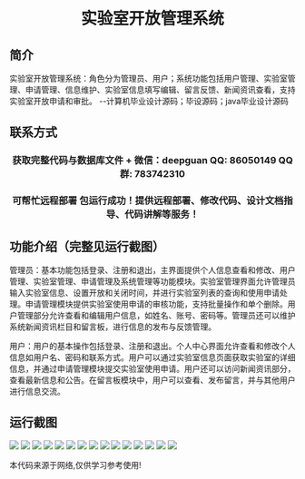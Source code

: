 <p><h1 align="center">实验室开放管理系统</h1></p>

## 简介
实验室开放管理系统：角色分为管理员、用户；系统功能包括用户管理、实验室管理、申请管理、信息维护、实验室信息填写编辑、留言反馈、新闻资讯查看，支持实验室开放申请和审批。    --计算机毕业设计源码；毕设源码；java毕业设计源码


## 联系方式
<p><h3 align="center">获取完整代码与数据库文件 + 微信：deepguan QQ: 86050149 QQ群: 783742310</h3></p>
<p><h3 align="center">可帮忙远程部署 包运行成功！提供远程部署、修改代码、设计文档指导、代码讲解等服务！</h3></p>

## 功能介绍（完整见运行截图）
管理员：基本功能包括登录、注册和退出，主界面提供个人信息查看和修改、用户管理、实验室管理、申请管理及系统管理等功能模块。实验室管理界面允许管理员输入实验室信息、设置开放和关闭时间，并进行实验室列表的查询和使用申请处理。申请管理模块提供实验室使用申请的审核功能，支持批量操作和单个删除。用户管理部分允许查看和编辑用户信息，如姓名、账号、密码等。管理员还可以维护系统新闻资讯栏目和留言板，进行信息的发布与反馈管理。

用户：用户的基本操作包括登录、注册和退出。个人中心界面允许查看和修改个人信息如用户名、密码和联系方式。用户可以通过实验室信息页面获取实验室的详细信息，并通过申请管理模块提交实验室使用申请。用户还可以访问新闻资讯部分，查看最新信息和公告。在留言板模块中，用户可以查看、发布留言，并与其他用户进行信息交流。


## 运行截图
![](img/001.jpg)
![](img/002.jpg)
![](img/003.jpg)
![](img/004.jpg)
![](img/005.jpg)
![](img/006.jpg)
![](img/007.jpg)
![](img/008.jpg)
![](img/009.jpg)
![](img/010.jpg)
![](img/011.jpg)
![](img/012.jpg)
![](img/013.jpg)
![](img/014.jpg)
![](img/015.jpg)

<p>本代码来源于网络,仅供学习参考使用!</p>
